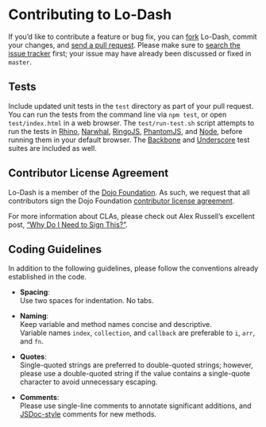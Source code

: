 # Contributing to Lo-Dash

If you’d like to contribute a feature or bug fix, you can [fork](https://help.github.com/articles/fork-a-repo) Lo-Dash, commit your changes, and [send a pull request](https://help.github.com/articles/using-pull-requests).
Please make sure to [search the issue tracker](https://github.com/bestiejs/lodash/issues) first; your issue may have already been discussed or fixed in `master`.

## Tests

Include updated unit tests in the `test` directory as part of your pull request.
You can run the tests from the command line via `npm test`, or open `test/index.html` in a web browser.
The `test/run-test.sh` script attempts to run the tests in [Rhino](https://developer.mozilla.org/en-US/docs/Rhino), [Narwhal](https://github.com/280north/narwhal), [RingoJS](http://ringojs.org/), [PhantomJS](http://phantomjs.org/), and [Node](http://nodejs.org/), before running them in your default browser.
The [Backbone](http://backbonejs.org/) and [Underscore](http://http://underscorejs.org/) test suites are included as well.

## Contributor License Agreement

Lo-Dash is a member of the [Dojo Foundation](http://dojofoundation.org/).
As such, we request that all contributors sign the Dojo Foundation [contributor license agreement](http://dojofoundation.org/about/claForm).

For more information about CLAs, please check out Alex Russell’s excellent post, [“Why Do I Need to Sign This?”](http://infrequently.org/2008/06/why-do-i-need-to-sign-this/).

## Coding Guidelines

In addition to the following guidelines, please follow the conventions already established in the code.

- **Spacing**:<br>
  Use two spaces for indentation. No tabs.

- **Naming**:<br>
  Keep variable and method names concise and descriptive.<br>
  Variable names `index`, `collection`, and `callback` are preferable to `i`, `arr`, and `fn`.

- **Quotes**:<br>
  Single-quoted strings are preferred to double-quoted strings; however, please use a double-quoted string if the value contains a single-quote character to avoid unnecessary escaping.

- **Comments**:<br>
  Please use single-line comments to annotate significant additions, and [JSDoc-style](http://www.2ality.com/2011/08/jsdoc-intro.html) comments for new methods.

